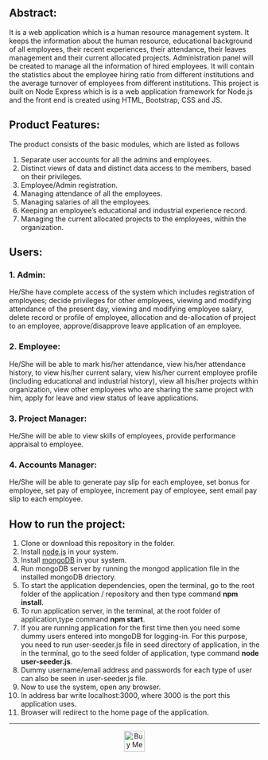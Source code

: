 ## Abstract:
It is a web application which is a human resource management system. It keeps the information about the human resource, educational background of all employees, their  recent experiences, their attendance, their  leaves management and their current allocated projects. Administration panel will be created to manage all the information of hired employees. It will contain the statistics about the employee hiring ratio from different institutions and the average turnover of employees from different institutions. This project is built on Node Express which is is a web application framework for Node.js and the front end is created using HTML, Bootstrap, CSS and JS.  

## Product Features:
The product consists of the basic modules, which are listed as follows
1. Separate user accounts for all the admins and employees.
1. Distinct views of data and distinct data access to the members, based on their privileges.
1. Employee/Admin registration.
1. Managing attendance of all the employees.
1. Managing salaries of all the employees.
1. Keeping an employee’s educational and industrial experience record.
1. Managing the current allocated projects to the employees, within the organization.

## Users:
 ### 1. Admin:
He/She have complete access of the system which includes registration of employees; decide privileges for other employees, viewing       and modifying attendance of the present day, viewing and modifying employee salary, delete record or profile of employee, allocation     and de-allocation of project to an employee, approve/disapprove leave application of an employee.
 ### 2. Employee:
He/She will be able to mark his/her attendance, view his/her attendance history, to view his/her current salary,  view his/her current employee profile (including educational and industrial history), view all his/her projects within organization, view other         employees who are sharing the same project with him, apply for leave and view status of leave applications.
 ### 3. Project Manager:
He/She will be able to view skills of employees, provide performance appraisal to employee.
 ### 4. Accounts Manager:
He/She will be able to generate pay slip for each employee, set bonus for employee, set pay of employee, increment pay of employee, sent email pay slip to each employee. 

## How to run the project:
1. Clone or download this repository in the folder.
1. Install [node.js](https://nodejs.org/en/download/) in your system.
1. Install [mongoDB](https://www.mongodb.com/) in your system. 
1. Run mongoDB server by running the mongod application file in the installed mongoDB driectory.
1. To start the application dependencies, open the terminal, go to the root folder of the application / repository and then type command **npm install**.
1. To run application server, in the terminal, at the root folder of application,type command **npm start**.
1. If you are running application for the first time then you need some dummy users entered into mongoDB for logging-in. For this purpose, you need to run user-seeder.js file in seed directory of application, in the in the terminal, go to the seed folder of application, type command **node user-seeder.js**.
1. Dummy username/email address and passwords for each type of user can also be seen in user-seeder.js file. 
1. Now to use the system, open any browser.
1. In address bar write localhost:3000, where 3000 is the port this application uses.
1. Browser will redirect to the home page of the application.

----

 <p align="center"><a href='https://ko-fi.com/giorgimakh' target='_blank'><img height='42' style='border:0px;height:42px;' src='https://cdn.ko-fi.com/cdn/kofi3.png?v=3' border='0' alt='Buy Me a Coffee at ko-fi.com' /></a></p>
